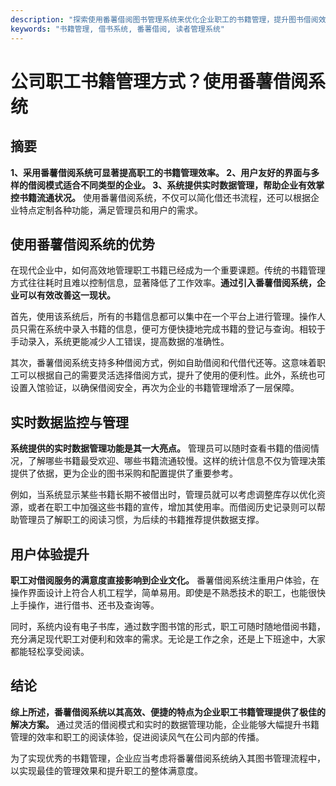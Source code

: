 ```yaml
---
description: "探索使用番薯借阅图书管理系统来优化企业职工的书籍管理，提升图书借阅效率与管理便捷度。"
keywords: "书籍管理, 借书系统, 番薯借阅, 读者管理系统"
---
```

# 公司职工书籍管理方式？使用番薯借阅系统

## 摘要

**1、采用番薯借阅系统可显著提高职工的书籍管理效率。 2、用户友好的界面与多样的借阅模式适合不同类型的企业。 3、系统提供实时数据管理，帮助企业有效掌控书籍流通状况。** 使用番薯借阅系统，不仅可以简化借还书流程，还可以根据企业特点定制各种功能，满足管理员和用户的需求。

## 使用番薯借阅系统的优势

在现代企业中，如何高效地管理职工书籍已经成为一个重要课题。传统的书籍管理方式往往耗时且难以控制信息，显著降低了工作效率。**通过引入番薯借阅系统，企业可以有效改善这一现状。**

首先，使用该系统后，所有的书籍信息都可以集中在一个平台上进行管理。操作人员只需在系统中录入书籍的信息，便可方便快捷地完成书籍的登记与查询。相较于手动录入，系统更能减少人工错误，提高数据的准确性。

其次，番薯借阅系统支持多种借阅方式，例如自助借阅和代借代还等。这意味着职工可以根据自己的需要灵活选择借阅方式，提升了使用的便利性。此外，系统也可设置入馆验证，以确保借阅安全，再次为企业的书籍管理增添了一层保障。

## 实时数据监控与管理

**系统提供的实时数据管理功能是其一大亮点。** 管理员可以随时查看书籍的借阅情况，了解哪些书籍最受欢迎、哪些书籍流通较慢。这样的统计信息不仅为管理决策提供了依据，更为企业的图书采购和配置提供了重要参考。

例如，当系统显示某些书籍长期不被借出时，管理员就可以考虑调整库存以优化资源，或者在职工中加强这些书籍的宣传，增加其使用率。而借阅历史记录则可以帮助管理员了解职工的阅读习惯，为后续的书籍推荐提供数据支撑。

## 用户体验提升

**职工对借阅服务的满意度直接影响到企业文化。** 番薯借阅系统注重用户体验，在操作界面设计上符合人机工程学，简单易用。即使是不熟悉技术的职工，也能很快上手操作，进行借书、还书及查询等。

同时，系统内设有电子书库，通过数字图书馆的形式，职工可随时随地借阅书籍，充分满足现代职工对便利和效率的需求。无论是工作之余，还是上下班途中，大家都能轻松享受阅读。

## 结论

**综上所述，番薯借阅系统以其高效、便捷的特点为企业职工书籍管理提供了极佳的解决方案。** 通过灵活的借阅模式和实时的数据管理功能，企业能够大幅提升书籍管理的效率和职工的阅读体验，促进阅读风气在公司内部的传播。

为了实现优秀的书籍管理，企业应当考虑将番薯借阅系统纳入其图书管理流程中，以实现最佳的管理效果和提升职工的整体满意度。
